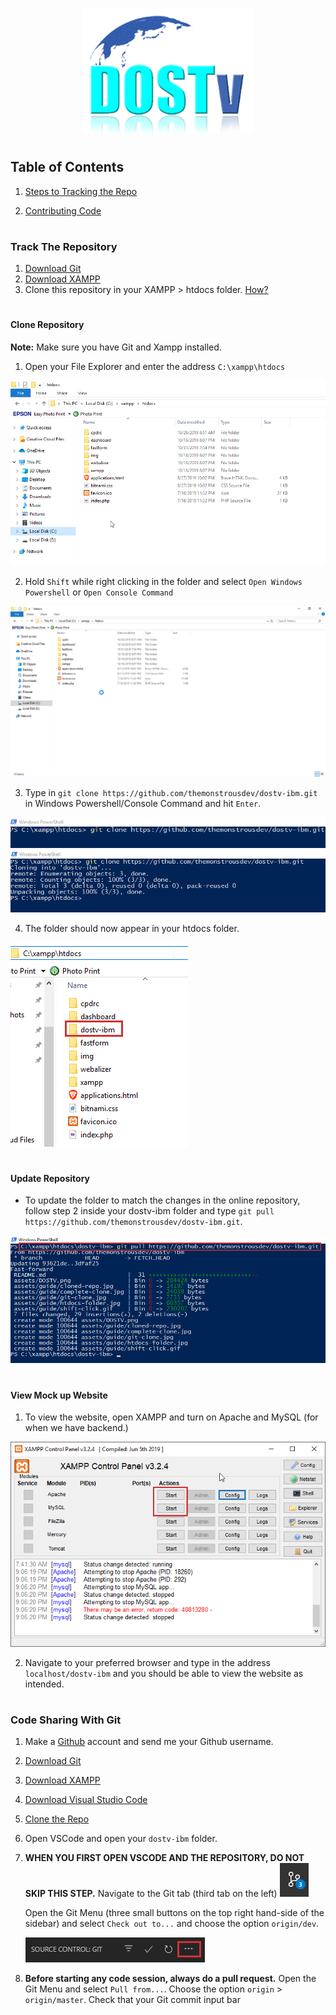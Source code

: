 <p align="center">
  <img src="./assets/DOSTV.png" height="200px">
</p>

#
## Table of Contents
  1. [Steps to Tracking the Repo](#track-the-repository)
  
  2. [Contributing Code](#code-sharing-with-git)

#

### Track The Repository
1. [Download Git](https://git-scm.com/downloads)
2. [Download XAMPP](https://www.apachefriends.org/download.html)
3. Clone this repository in your XAMPP > htdocs folder. [How?](#clone-repository)

#

#### Clone Repository
**Note:** Make sure you have Git and Xampp installed.

1. Open your File Explorer and enter the address `C:\xampp\htdocs`
<img src="./assets/guide/htdocs-folder.jpg">

2. Hold `Shift` while right clicking in the folder and select `Open Windows Powershell` or `Open Console Command`
<img src="./assets/guide/shift-click.gif">

3. Type in `git clone https://github.com/themonstrousdev/dostv-ibm.git` in Windows Powershell/Console Command and hit `Enter`.
<img src="./assets/guide/git-clone.jpg">
<img src="./assets/guide/complete-clone.jpg">

4. The folder should now appear in your htdocs folder.
<img src="./assets/guide/cloned-repo.jpg">

#

#### Update Repository
- To update the folder to match the changes in the online repository, follow step 2 inside your dostv-ibm folder and type `git pull https://github.com/themonstrousdev/dostv-ibm.git`.
<img src="./assets/guide/git-pull.jpg">

#

#### View Mock up Website
1. To view the website, open XAMPP and turn on Apache and MySQL (for when we have backend.)
<img src="./assets/guide/xampp.jpg">

2. Navigate to your preferred browser and type in the address `localhost/dostv-ibm` and you should be able to view the website as intended.

#

### Code Sharing With Git
1. Make a [Github](https://www.github.com) account and send me your Github username.

2. [Download Git](https://git-scm.com/downloads)
3. [Download XAMPP](https://www.apachefriends.org/download.html)
4. [Download Visual Studio Code](https://code.visualstudio.com/)
5. [Clone the Repo](#clone-repository)
6. Open VSCode and open your `dostv-ibm` folder.
7. **WHEN YOU FIRST OPEN VSCODE AND THE REPOSITORY, DO NOT SKIP THIS STEP.** Navigate to the Git tab (third tab on the left) 
    <img src="./assets/guide/git.jpg">

    Open the Git Menu (three small buttons on the top right hand-side of the sidebar) and select `Check out to...` and choose the option `origin/dev`.

    <img src="./assets/guide/git-menu.jpg">

8. **Before starting any code session, always do a pull request.** Open the Git Menu and select `Pull from...`. Choose the option `origin` > `origin/master`. Check that your Git commit input bar 